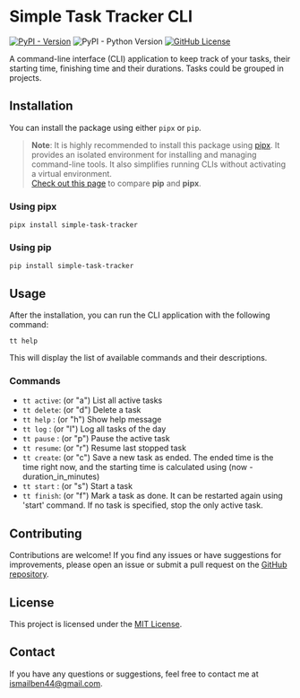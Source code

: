 # Simple Task Tracker CLI

<!-- [![Project Status: Active – The project has reached a stable, usable state and is being actively developed.](https://www.repostatus.org/badges/latest/active.svg)](https://www.repostatus.org/#active) -->
[![PyPI - Version](https://img.shields.io/pypi/v/simple-task-tracker?style=for-the-badge)](https://pypi.org/project/simple-task-tracker/)
![PyPI - Python Version](https://img.shields.io/pypi/pyversions/simple-task-tracker?style=for-the-badge)
[![GitHub License](https://img.shields.io/github/license/ismailbenhallam/simple-task-tracker?style=for-the-badge)](https://github.com/ismailbenhallam/simple-task-tracker/?tab=MIT-1-ov-file)

<!-- ![GitHub Issues or Pull Requests](https://img.shields.io/github/issues/ismailbenhallam/simple-task-tracker)
![GitHub Repo stars](https://img.shields.io/github/stars/ismailbenhallam/simple-task-tracker?)-->

A command-line interface (CLI) application to keep track of your tasks, their starting time, finishing time and their
durations.
Tasks could be grouped in projects.

## Installation

You can install the package using either `pipx` or `pip`.

> **Note**: It is highly recommended to install this package using [pipx](https://pipx.pypa.io/stable/). It provides
> an isolated environment for installing and managing command-line tools. It also simplifies running CLIs without
> activating a virtual environment.  
> [Check out this page](https://pipx.pypa.io/stable/comparisons/) to compare **pip** and **pipx**.

### Using pipx

```shell
pipx install simple-task-tracker
```

### Using pip

```shell
pip install simple-task-tracker
```

## Usage

After the installation, you can run the CLI application with the following command:

```shell
tt help
```

This will display the list of available commands and their descriptions.

### Commands

- `tt active`:   (or "a") List all active tasks
- `tt delete`:   (or "d") Delete a task
- `tt help`  :   (or "h") Show help message
- `tt log`   :   (or "l") Log all tasks of the day
- `tt pause` :   (or "p") Pause the active task
- `tt resume`:   (or "r") Resume last stopped task
- `tt create`:   (or "c") Save a new task as ended. The ended time is the time right now, and the starting time is calculated using (now - duration_in_minutes)
- `tt start` :   (or "s") Start a task
- `tt finish`:   (or "f") Mark a task as done. It can be restarted again using 'start' command. If no task is specified, stop the only active task.

## Contributing

Contributions are welcome! If you find any issues or have suggestions for improvements, please open an issue or submit a
pull request on the [GitHub repository](https://github.com/ismailbenhallam/simple-task-tracker/).

## License

This project is licensed under
the [MIT License](https://github.com/ismailbenhallam/simple-task-tracker/?tab=MIT-1-ov-file).

## Contact

If you have any questions or suggestions, feel free to contact me
at [ismailben44@gmail.com](mailto:ismailben44@gmail.com).